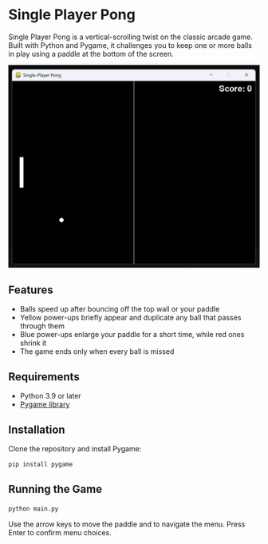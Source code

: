 # Single Player Pong

Single Player Pong is a vertical-scrolling twist on the classic arcade game. Built with Python and Pygame, it challenges you to keep one or more balls in play using a paddle at the bottom of the screen.

![Screenshot](Screenshot%202025-06-26%20212716.png)

## Features

- Balls speed up after bouncing off the top wall or your paddle
- Yellow power-ups briefly appear and duplicate any ball that passes through them
- Blue power-ups enlarge your paddle for a short time, while red ones shrink it
- The game ends only when every ball is missed

## Requirements

- Python 3.9 or later
- [Pygame library](https://www.pygame.org/)

## Installation

Clone the repository and install Pygame:

```bash
pip install pygame
```

## Running the Game

```bash
python main.py
```

Use the arrow keys to move the paddle and to navigate the menu. Press Enter to confirm menu choices.
